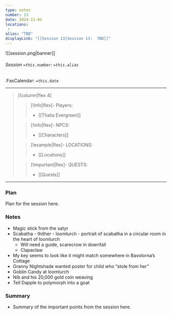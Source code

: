 ```yaml
---
type: notes
number: 13
date: 2024-11-01
locations:
 - 
alias: "TBD"
displayLink: "[[Session 13|Session 13:  TBD]]"
---
```


![[session.png|banner]]
###### Session `=this.number`: `=this.alias`
<span class="sub2">:FasCalendar: `=this.date` </span>
___

> [!column|flex 4]
> 
>> [!info|flex]- Players:
>> - [[Thalia Evergreen]]
> 
>> [!info|flex]- NPCS:
>> - [[Characters]]
>
>> [!example|flex]- LOCATIONS:
>> - [[Locations]]
>
>> [!important|flex]- QUESTS:
>> - [[Quests]]

---

### Plan
Plan for the session here.

### Notes
- Magic stick from the satyr
- Scabatha - thither - loomlurch - portrait of scabatha in a circular room in the heart of loomlurch
	- Will need a guide, scarecrow in downfall
	- Clapaclaw
- My key seems to look like it might match somewhere in Bavolorna’s Cottage
- Granny Nightshade wanted poster for child who “stole from her”
- Goblin Candy at loomlurch
- Nib and his 20,000 gold coin weaving
- Tell Dapple to polymorph into a goat

### Summary
- Summary of the important points from the session here.


